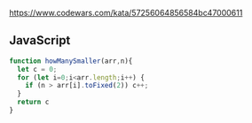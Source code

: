 https://www.codewars.com/kata/57256064856584bc47000611

## JavaScript
```js
function howManySmaller(arr,n){
  let c = 0;
  for (let i=0;i<arr.length;i++) {
    if (n > arr[i].toFixed(2)) c++;
  }
  return c
}
```